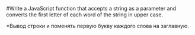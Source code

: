 #Write a JavaScript function that accepts a string as a parameter and converts the first letter of each word of the string in upper case.

*Вывод строки и поменять первую букву каждого слова на заглавную.